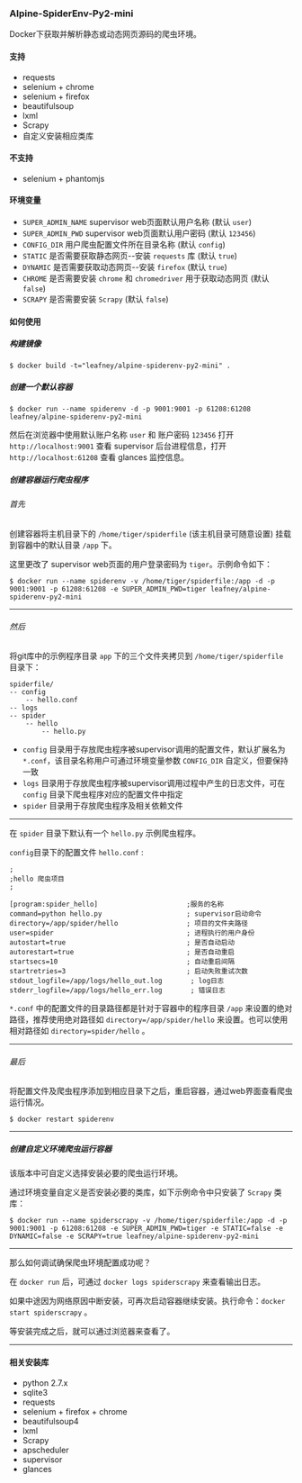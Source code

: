 ### Alpine-SpiderEnv-Py2-mini

Docker下获取并解析静态或动态网页源码的爬虫环境。

#### 支持

* requests
* selenium + chrome
* selenium + firefox
* beautifulsoup
* lxml
* Scrapy
* 自定义安装相应类库

#### 不支持

* selenium + phantomjs

#### 环境变量

* `SUPER_ADMIN_NAME` supervisor web页面默认用户名称 (默认 `user`)
* `SUPER_ADMIN_PWD` supervisor web页面默认用户密码 (默认 `123456`)
* `CONFIG_DIR` 用户爬虫配置文件所在目录名称 (默认 `config`)
* `STATIC` 是否需要获取静态网页--安装 `requests` 库 (默认 `true`)
* `DYNAMIC` 是否需要获取动态网页--安装 `firefox` (默认 `true`)
* `CHROME` 是否需要安装 `chrome` 和 `chromedriver` 用于获取动态网页 (默认 `false`)
* `SCRAPY` 是否需要安装 `Scrapy` (默认 `false`)

#### 如何使用

##### 构建镜像

```
$ docker build -t="leafney/alpine-spiderenv-py2-mini" .
```

##### 创建一个默认容器

```
$ docker run --name spiderenv -d -p 9001:9001 -p 61208:61208 leafney/alpine-spiderenv-py2-mini
```

然后在浏览器中使用默认账户名称 `user` 和 账户密码 `123456` 打开 `http://localhost:9001` 查看 supervisor 后台进程信息，打开 `http://localhost:61208` 查看 glances 监控信息。

##### 创建容器运行爬虫程序

###### 首先

创建容器将主机目录下的 `/home/tiger/spiderfile` (该主机目录可随意设置) 挂载到容器中的默认目录 `/app` 下。

这里更改了 supervisor web页面的用户登录密码为 `tiger`。示例命令如下：

```
$ docker run --name spiderenv -v /home/tiger/spiderfile:/app -d -p 9001:9001 -p 61208:61208 -e SUPER_ADMIN_PWD=tiger leafney/alpine-spiderenv-py2-mini
```

***

###### 然后

将git库中的示例程序目录 `app` 下的三个文件夹拷贝到 `/home/tiger/spiderfile` 目录下：

```
spiderfile/
-- config
    -- hello.conf
-- logs
-- spider
    -- hello
        -- hello.py
```

* `config` 目录用于存放爬虫程序被supervisor调用的配置文件，默认扩展名为 `*.conf`，该目录名称用户可通过环境变量参数 `CONFIG_DIR` 自定义，但要保持一致
* `logs` 目录用于存放爬虫程序被supervisor调用过程中产生的日志文件，可在 `config` 目录下爬虫程序对应的配置文件中指定
* `spider` 目录用于存放爬虫程序及相关依赖文件

***

在 `spider` 目录下默认有一个 `hello.py` 示例爬虫程序。 

`config`目录下的配置文件 `hello.conf` :

```
;
;hello 爬虫项目
;

[program:spider_hello]   		            ;服务的名称
command=python hello.py     				; supervisor启动命令
directory=/app/spider/hello 	            ; 项目的文件夹路径
user=spider  								; 进程执行的用户身份
autostart=true                           	; 是否自动启动
autorestart=true                         	; 是否自动重启
startsecs=10  								; 自动重启间隔
startretries=3                              ; 启动失败重试次数
stdout_logfile=/app/logs/hello_out.log       ; log日志
stderr_logfile=/app/logs/hello_err.log       ; 错误日志
```

`*.conf` 中的配置文件的目录路径都是针对于容器中的程序目录 `/app` 来设置的绝对路径，推荐使用绝对路径如 `directory=/app/spider/hello` 来设置。也可以使用相对路径如 `directory=spider/hello` 。

***

###### 最后

将配置文件及爬虫程序添加到相应目录下之后，重启容器，通过web界面查看爬虫运行情况。

```
$ docker restart spiderenv
```

***

##### 创建自定义环境爬虫运行容器

该版本中可自定义选择安装必要的爬虫运行环境。

通过环境变量自定义是否安装必要的类库，如下示例命令中只安装了 `Scrapy` 类库：

```
$ docker run --name spiderscrapy -v /home/tiger/spiderfile:/app -d -p 9001:9001 -p 61208:61208 -e SUPER_ADMIN_PWD=tiger -e STATIC=false -e DYNAMIC=false -e SCRAPY=true leafney/alpine-spiderenv-py2-mini
```

***

那么如何调试确保爬虫环境配置成功呢？

在 `docker run` 后，可通过 `docker logs spiderscrapy` 来查看输出日志。

如果中途因为网络原因中断安装，可再次启动容器继续安装。执行命令：`docker start spiderscrapy` 。

等安装完成之后，就可以通过浏览器来查看了。

***

#### 相关安装库

* python 2.7.x
* sqlite3
* requests
* selenium + firefox + chrome
* beautifulsoup4
* lxml
* Scrapy
* apscheduler
* supervisor
* glances

